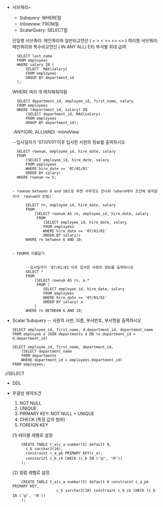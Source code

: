 + 서브쿼리~
  - Subquery:    WHERE절
  - Inlineview:  FROM절
  - ScalarQuery: SELECT절

  단일행 서브쿼리: 메인쿼리와 일반비교연산 ( = > < >= <= <> )
  여러행 서브쿼리: 메인쿼리와 특수비교연산 ( IN ANY ALL)
  EX) 부서별 최대 급여


        SELECT last_name
        FROM employees
        WHERE salary IN (
            SELECT  MAX(salary)
            FROM employees
            GROUP BY department_id
        );

    WHERE 여러 개 매치해줘야됨

        SELECT department_id, employee_id, first_name, salary
        FROM employees
        WHERE (department_id, salary) IN
            (SELECT department_id, MAX(salary)
            FROM employees
            GROUP BY department_id);

  -ANY(OR), ALL(AND)
  -InlineView


  --입사일자가 '07/01/01'이후 입사한 사원의 정보를 출력하시오

        SELECT rownum, employee_id, hire_date, salary
        FROM
            (SELECT employee_id, hire_date, salary
            FROM employees
            WHERE hire_date >= '07/01/01'
            ORDER BY salary)
        WHERE rownum <= 5;


      - rownum between 6 and 10으로 하면 아무것도 안나와 (where에서 조건에 맞지않아서  rownum이 안됨)

            SELECT rn, employee_id, hire_date, salary
            FROM
                (SELECT rownum AS rn, employee_id, hire_date, salary
                 FROM
                    (SELECT employee_id, hire_date, salary
                    FROM employees
                    WHERE hire_date >= '07/01/01'
                    ORDER BY salary))        
            WHERE rn between 6 AND 10;


      - FROM에 이름달기


            --입사일자가 '07/01/01'이후 입사한 사원의 정보를 출력하시오
            SELECT *
            FROM
                (SELECT rownum AS rn, a.*
                 FROM (
                    SELECT employee_id, hire_date, salary
                    FROM employees
                    WHERE hire_date >= '07/01/01'
                    ORDER BY salary) a
                )        
            WHERE rn BETWEEN 6 AND 10;


- Scalar Subquery
    -- 사원의 사번, 이름, 부서번호, 부서명을 출력하시오
  
      SELECT employee_id, first_name, d.department_id, department_name
      FROM employee e JOIN departments d ON (e.department_id = d.department_id)

      SELECT employee_id, first_name, department_id,
          (SELECT department_name
          FROM departments
          WHERE department_id = employees.department_id)
      FROM employees;

//SELECT

- DDL
- 무결성 제약조건
  1. NOT NULL
  2. UNIQUE
  3. PRIMARY KEY: NOT NULL + UNIQUE
  4. CHECK (특정 값의 범위)
  5. FOREIGN KEY
 
  (1) 테이블 레벨로 설정
  
          CREATE TABLE t_a(c_a number(5) default 0,
            c_b varchar2(10),
            constraint c_a_pk PRIMARY KEY(c_a),
            constarint c_b_ck CHECK (c_b IN ('남', '여'))
          );


  (2) 컬럼 레벨로 설정

          CREATE TABLE t_a(c_a number(5) default 0 constraint c_a_pk PRIMARY KEY,
                          c_b varchar2(10) constraint c_b_ck CHECK (c_b IN ('남', '여'))
          );
  

